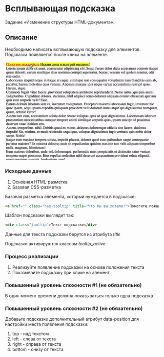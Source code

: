 # Всплывающая подсказка

Задание «Изменение структуры HTML-документа».

## Описание

Необходимо написать всплывающую подсказку для элементов. Подсказка появляется
после клика на элементе.

![Demo](./demo.gif)

### Исходные данные

1. Основная HTML-разметка
2. Базовая CSS-разметка

Базовая разметка элемента, который нуждается в подсказке:

```html
<a href="" class="has-tooltip" title="Что бы вы хотели?">Помогите пожалуйста</a>
```

Шаблон подсказки выглядит так:

```html
<div class="tooltip">Текст подсказки</div>
```

Данные для текста подсказки берутся из атрибута _title_

Подсказки активируются классом _tooltip_active_

### Процесс реализации

1. Реализуйте появление подсказки на основе положения текста
2. Показывайте подсказку при клике на элемент.

### Повышенный уровень сложности #1 (не обязательно)

В один момент времени должна показываться только одна подсказка

### Повышенный уровень сложности #2 (не обязательно)

Добавьте подсказке дополнительный атрибут data-position для настройки места появления
подсказки:

1. top - над текстом
2. left - слева от текста
3. right - справа от текста
4. bottom - снизу от текста
